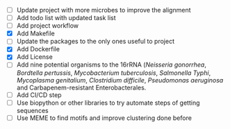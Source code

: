 - [ ] Update project with more microbes to improve the alignment
- [ ] Add todo list with updated task list
- [ ] Add project workflow
- [x] Add Makefile
- [ ] Update the packages to the only ones useful to project
- [x] Add Dockerfile
- [x] Add License
- [ ] Add nine potential organisms to the 16rRNA (*Neisseria gonorrhea*, *Bordtella pertussis*, *Mycobacterium tuberculosis*, *Salmonella Typhi*, *Mycoplasma genitalium*, *Clostridium difficile*, *Pseudomonas aeruginosa* and Carbapenem-resistant Enterobacterales.
- [ ] Add CI/CD step
- [ ] Use biopython or other libraries to try automate steps of getting sequences
- [ ] Use MEME to find motifs and improve clustering done before
